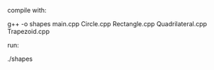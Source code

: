 compile with:

g++ -o shapes main.cpp Circle.cpp Rectangle.cpp Quadrilateral.cpp Trapezoid.cpp

run:

./shapes
